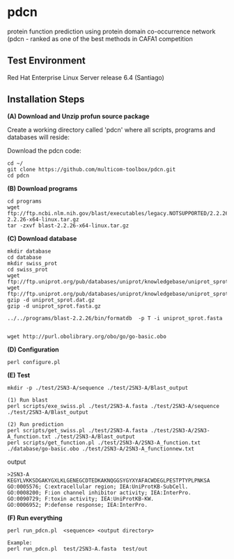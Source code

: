 # pdcn
protein function prediction using protein domain co-occurrence network (pdcn - ranked as one of the best methods in CAFA1 competition


Test Environment
--------------------------------------------------------------------------------------
Red Hat Enterprise Linux Server release 6.4 (Santiago)

Installation Steps
--------------------------------------------------------------------------------------


**(A) Download and Unzip profun source package**  

Create a working directory called 'pdcn' where all scripts, programs and databases will reside:

Download the pdcn code:
```
cd ~/
git clone https://github.com/multicom-toolbox/pdcn.git
cd pdcn
```

**(B) Download programs**
```
cd programs
wget ftp://ftp.ncbi.nlm.nih.gov/blast/executables/legacy.NOTSUPPORTED/2.2.26/blast-2.2.26-x64-linux.tar.gz
tar -zxvf blast-2.2.26-x64-linux.tar.gz

```

**(C) Download database**

```
mkdir database
cd database
mkdir swiss_prot
cd swiss_prot
wget ftp://ftp.uniprot.org/pub/databases/uniprot/knowledgebase/uniprot_sprot.fasta.gz
wget ftp://ftp.uniprot.org/pub/databases/uniprot/knowledgebase/uniprot_sprot.dat.gz
gzip -d uniprot_sprot.dat.gz
gzip -d uniprot_sprot.fasta.gz

../../programs/blast-2.2.26/bin/formatdb  -p T -i uniprot_sprot.fasta


wget http://purl.obolibrary.org/obo/go/go-basic.obo

```


**(D) Configuration**
```
perl configure.pl
```


**(E) Test**
```
mkdir -p ./test/2SN3-A/sequence ./test/2SN3-A/Blast_output

(1) Run blast
perl scripts/exe_swiss.pl ./test/2SN3-A.fasta ./test/2SN3-A/sequence ./test/2SN3-A/Blast_output

(2) Run prediction
perl scripts/get_swiss.pl ./test/2SN3-A.fasta ./test/2SN3-A/2SN3-A_function.txt ./test/2SN3-A/Blast_output
perl scripts/get_function.pl ./test/2SN3-A/2SN3-A_function.txt ./database/go-basic.obo ./test/2SN3-A/2SN3-A_functionnew.txt
```

output

```
>2SN3-A
KEGYLVKKSDGAKYGXLKLGENEGCDTEDKAKNQGGSYGYXYAFACWDEGLPESTPTYPLPNKSA
GO:0005576; C:extracellular region; IEA:UniProtKB-SubCell.
GO:0008200; F:ion channel inhibitor activity; IEA:InterPro.
GO:0090729; F:toxin activity; IEA:UniProtKB-KW.
GO:0006952; P:defense response; IEA:InterPro.
```


**(F) Run everything**
```
perl run_pdcn.pl  <sequence> <output directory>

Example:
perl run_pdcn.pl  test/2SN3-A.fasta  test/out
``` 